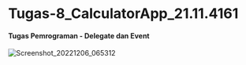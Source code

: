 # Tugas-8_CalculatorApp_21.11.4161

#### Tugas Pemrograman - Delegate dan Event

![Screenshot_20221206_065312](https://user-images.githubusercontent.com/119800662/205910831-0598b6f7-d776-4ead-803b-3d01ef5c7cf1.png)
